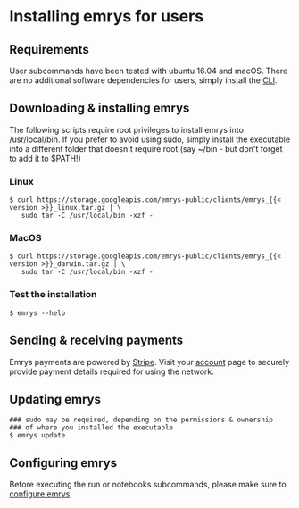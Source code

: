 # Installing emrys for users

## Requirements
User subcommands have been tested with ubuntu 16.04 and macOS. There are no additional software dependencies for users, simply install the [CLI](/docs/installation#downloading-installing-emrys).

## Downloading & installing emrys

The following scripts require root privileges to install emrys into /usr/local/bin. If you prefer to avoid 
using sudo, simply install the executable into a different folder that doesn't require root (say ~/bin - 
but don't forget to add it to $PATH!)

### Linux

    $ curl https://storage.googleapis.com/emrys-public/clients/emrys_{{< version >}}_linux.tar.gz | \
       sudo tar -C /usr/local/bin -xzf -

### MacOS

    $ curl https://storage.googleapis.com/emrys-public/clients/emrys_{{< version >}}_darwin.tar.gz | \
       sudo tar -C /usr/local/bin -xzf -

### Test the installation

    $ emrys --help

## Sending & receiving payments
Emrys payments are powered by [Stripe](https://stripe.com). Visit your [account](https://www.emrys.io/account) page to securely provide payment details required for using the network.

## Updating emrys

    ### sudo may be required, depending on the permissions & ownership 
    ### of where you installed the executable
    $ emrys update

## Configuring emrys

Before executing the run or notebooks subcommands, please make sure to [configure emrys](/docs/users/config).
